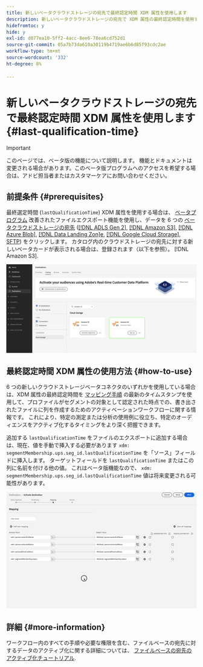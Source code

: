 ```yaml
---
title: 新しいベータクラウドストレージの宛先で最終認定時間 XDM 属性を使用します
description: 新しいベータクラウドストレージの宛先で XDM 属性の最終認定時間を使用する方法を説明します
hidefromtoc: y
hide: y
exl-id: d077ea10-5ff2-4acc-8ee6-78ea6cd752d1
source-git-commit: 05a7b73da610a30119b4719ae6b6d85f93cdc2ae
workflow-type: tm+mt
source-wordcount: '332'
ht-degree: 8%

---
```


# 新しいベータクラウドストレージの宛先で最終認定時間 XDM 属性を使用します {#last-qualification-time}

>[!IMPORTANT]
> 
>このページでは、ベータ版の機能について説明します。 機能とドキュメントは変更される場合があります。このベータ版プログラムへのアクセスを希望する場合は、アドビ担当者またはカスタマーケアにお問い合わせください。

## 前提条件 {#prerequisites}

最終選定時間 (`lastQualificationTime`) XDM 属性を使用する場合は、 [ベータプログラム](/help/release-notes/2022/october-2022.md#destinations) 改善されたファイルエクスポート機能を使用し、データを 6 つの [ベータクラウドストレージの宛先](/help/release-notes/2022/october-2022.md#destinations) ([[!DNL ADLS Gen 2]](/help/destinations/catalog/cloud-storage/adls-gen2.md), [[!DNL Amazon S3]](/help/destinations/catalog/cloud-storage/amazon-s3.md), [[!DNL Azure Blob]](/help/destinations/catalog/cloud-storage/azure-blob.md), [[!DNL Data Landing Zon]e](/help/destinations/catalog/cloud-storage/data-landing-zone.md), [[!DNL Google Cloud Storage]](/help/destinations/catalog/cloud-storage/google-cloud-storage.md), [SFTP](/help/destinations/catalog/cloud-storage/sftp.md)) をクリックします。 カタログ内のクラウドストレージの宛先に対する新しいベータカードが表示される場合は、登録されます（以下を参照）。 [!DNL Amazon S3].

![新しいAmazon S3 ベータカードを示す画像](/help/destinations/assets/ui/activate-destinations/new-amazon-s3-beta-card.png)

## 最終認定時間 XDM 属性の使用方法 {#how-to-use}

6 つの新しいクラウドストレージベータコネクタのいずれかを使用している場合は、XDM 属性の最終認定時間を [マッピング手順](/help/destinations/ui/activate-batch-profile-destinations.md#mapping) の最新のタイムスタンプを使用して、プロファイルがセグメントの対象として認定された時点での、書き出されたファイルに列を作成するためのアクティベーションワークフローに関する情報です。 これにより、特定の測定または分析の使用例に役立ち、特定のオーディエンスをアクティブ化するタイミングをより深く把握できます。

追加する `lastQualificationTime` をファイルのエクスポートに追加する場合は、現在、値を手動で挿入する必要があります `xdm: segmentMembership.ups.seg_id.lastQualificationTime` を「ソース」フィールドに挿入します。 ターゲットフィールドを `lastQualificationTime` またはこの列に名前を付ける他の値。 これはベータ版機能なので、 `xdm: segmentMembership.ups.seg_id.lastQualificationTime` 値は将来変更される可能性があります。

![マッピング手順に貼り付けた XDM 属性の最終選定時間を示す画面記録](/help/destinations/ui/last-qualification-time.gif)

## 詳細 {#more-information}

ワークフロー内のすべての手順や必要な権限を含む、ファイルベースの宛先に対するデータのアクティブ化に関する詳細については、 [ファイルベースの宛先のアクティブ化チュートリアル](/help/destinations/ui/activate-batch-profile-destinations.md).
